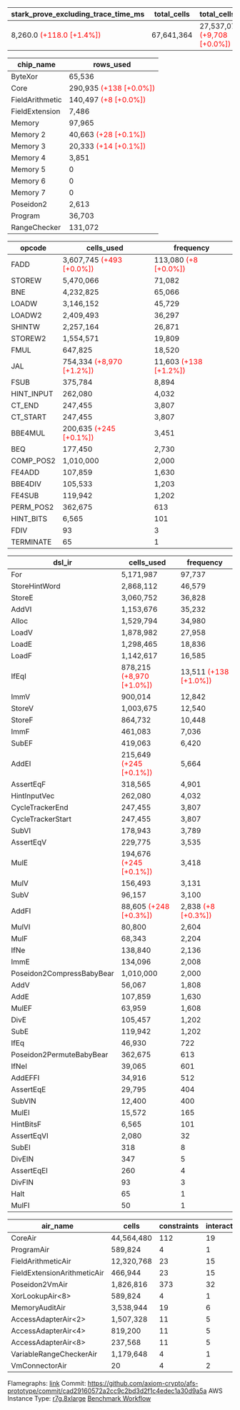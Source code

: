 | stark_prove_excluding_trace_time_ms | total_cells | total_cells_used | trace_gen_time_ms | verify_program_compile_ms |
| --- | --- | --- | --- | --- |
| 8,260.0 <span style="color: red">(+118.0 [+1.4%])</span> | 67,641,364 | 27,537,077 <span style="color: red">(+9,708 [+0.0%])</span> | 1,749.0 <span style="color: red">(+2.0 [+0.1%])</span> | 34.0 |

| chip_name | rows_used |
| --- | --- |
| ByteXor | 65,536 |
| Core | 290,935 <span style="color: red">(+138 [+0.0%])</span> |
| FieldArithmetic | 140,497 <span style="color: red">(+8 [+0.0%])</span> |
| FieldExtension | 7,486 |
| Memory | 97,965 |
| Memory 2 | 40,663 <span style="color: red">(+28 [+0.1%])</span> |
| Memory 3 | 20,333 <span style="color: red">(+14 [+0.1%])</span> |
| Memory 4 | 3,851 |
| Memory 5 | 0 |
| Memory 6 | 0 |
| Memory 7 | 0 |
| Poseidon2 | 2,613 |
| Program | 36,703 |
| RangeChecker | 131,072 |

| opcode | cells_used | frequency |
| --- | --- | --- |
| FADD | 3,607,745 <span style="color: red">(+493 [+0.0%])</span> | 113,080 <span style="color: red">(+8 [+0.0%])</span> |
| STOREW | 5,470,066 | 71,082 |
| BNE | 4,232,825 | 65,066 |
| LOADW | 3,146,152 | 45,729 |
| LOADW2 | 2,409,493 | 36,297 |
| SHINTW | 2,257,164 | 26,871 |
| STOREW2 | 1,554,571 | 19,809 |
| FMUL | 647,825 | 18,520 |
| JAL | 754,334 <span style="color: red">(+8,970 [+1.2%])</span> | 11,603 <span style="color: red">(+138 [+1.2%])</span> |
| FSUB | 375,784 | 8,894 |
| HINT_INPUT | 262,080 | 4,032 |
| CT_END | 247,455 | 3,807 |
| CT_START | 247,455 | 3,807 |
| BBE4MUL | 200,635 <span style="color: red">(+245 [+0.1%])</span> | 3,451 |
| BEQ | 177,450 | 2,730 |
| COMP_POS2 | 1,010,000 | 2,000 |
| FE4ADD | 107,859 | 1,630 |
| BBE4DIV | 105,533 | 1,203 |
| FE4SUB | 119,942 | 1,202 |
| PERM_POS2 | 362,675 | 613 |
| HINT_BITS | 6,565 | 101 |
| FDIV | 93 | 3 |
| TERMINATE | 65 | 1 |

| dsl_ir | cells_used | frequency |
| --- | --- | --- |
| For | 5,171,987 | 97,737 |
| StoreHintWord | 2,868,112 | 46,579 |
| StoreE | 3,060,752 | 36,828 |
| AddVI | 1,153,676 | 35,232 |
| Alloc | 1,529,794 | 34,980 |
| LoadV | 1,878,982 | 27,958 |
| LoadE | 1,298,465 | 18,836 |
| LoadF | 1,142,617 | 16,585 |
| IfEqI | 878,215 <span style="color: red">(+8,970 [+1.0%])</span> | 13,511 <span style="color: red">(+138 [+1.0%])</span> |
| ImmV | 900,014 | 12,842 |
| StoreV | 1,003,675 | 12,540 |
| StoreF | 864,732 | 10,448 |
| ImmF | 461,083 | 7,036 |
| SubEF | 419,063 | 6,420 |
| AddEI | 215,649 <span style="color: red">(+245 [+0.1%])</span> | 5,664 |
| AssertEqF | 318,565 | 4,901 |
| HintInputVec | 262,080 | 4,032 |
| CycleTrackerEnd | 247,455 | 3,807 |
| CycleTrackerStart | 247,455 | 3,807 |
| SubVI | 178,943 | 3,789 |
| AssertEqV | 229,775 | 3,535 |
| MulE | 194,676 <span style="color: red">(+245 [+0.1%])</span> | 3,418 |
| MulV | 156,493 | 3,131 |
| SubV | 96,157 | 3,100 |
| AddFI | 88,605 <span style="color: red">(+248 [+0.3%])</span> | 2,838 <span style="color: red">(+8 [+0.3%])</span> |
| MulVI | 80,800 | 2,604 |
| MulF | 68,343 | 2,204 |
| IfNe | 138,840 | 2,136 |
| ImmE | 134,096 | 2,008 |
| Poseidon2CompressBabyBear | 1,010,000 | 2,000 |
| AddV | 56,067 | 1,808 |
| AddE | 107,859 | 1,630 |
| MulEF | 63,959 | 1,608 |
| DivE | 105,457 | 1,202 |
| SubE | 119,942 | 1,202 |
| IfEq | 46,930 | 722 |
| Poseidon2PermuteBabyBear | 362,675 | 613 |
| IfNeI | 39,065 | 601 |
| AddEFFI | 34,916 | 512 |
| AssertEqE | 29,795 | 404 |
| SubVIN | 12,400 | 400 |
| MulEI | 15,572 | 165 |
| HintBitsF | 6,565 | 101 |
| AssertEqVI | 2,080 | 32 |
| SubEI | 318 | 8 |
| DivEIN | 347 | 5 |
| AssertEqEI | 260 | 4 |
| DivFIN | 93 | 3 |
| Halt | 65 | 1 |
| MulFI | 50 | 1 |

| air_name | cells | constraints | interactions | main_cols | perm_cols | prep_cols | quotient_deg | rows |
| --- | --- | --- | --- | --- | --- | --- | --- | --- |
| CoreAir | 44,564,480 | 112 | 19 | 65 | 20 | 0 | 8 | 524,288 |
| ProgramAir<BabyBear> | 589,824 | 4 | 1 | 1 | 8 | 9 | 1 | 65,536 |
| FieldArithmeticAir | 12,320,768 | 23 | 15 | 31 | 16 | 0 | 8 | 262,144 |
| FieldExtensionArithmeticAir | 466,944 | 23 | 15 | 41 | 16 | 0 | 8 | 8,192 |
| Poseidon2VmAir<BabyBear> | 1,826,816 | 373 | 32 | 418 | 28 | 0 | 8 | 4,096 |
| XorLookupAir<8> | 589,824 | 4 | 1 | 1 | 8 | 3 | 1 | 65,536 |
| MemoryAuditAir | 3,538,944 | 19 | 6 | 19 | 8 | 0 | 8 | 131,072 |
| AccessAdapterAir<2> | 1,507,328 | 11 | 5 | 11 | 12 | 0 | 4 | 65,536 |
| AccessAdapterAir<4> | 819,200 | 11 | 5 | 13 | 12 | 0 | 4 | 32,768 |
| AccessAdapterAir<8> | 237,568 | 11 | 5 | 17 | 12 | 0 | 4 | 8,192 |
| VariableRangeCheckerAir | 1,179,648 | 4 | 1 | 1 | 8 | 2 | 1 | 131,072 |
| VmConnectorAir | 20 | 4 | 2 | 2 | 8 | 1 | 2 | 2 |



Flamegraphs: [link](https://github.com/axiom-crypto/afs-prototype/actions/runs/11112471650/artifacts/1997240553)
Commit: https://github.com/axiom-crypto/afs-prototype/commit/cad29160572a2cc9c2bd3d2f1c4edec1a30d9a5a
AWS Instance Type: [r7g.8xlarge](https://instances.vantage.sh/aws/ec2/r7g.8xlarge)
[Benchmark Workflow](https://github.com/axiom-crypto/afs-prototype/actions/runs/11112471650)

